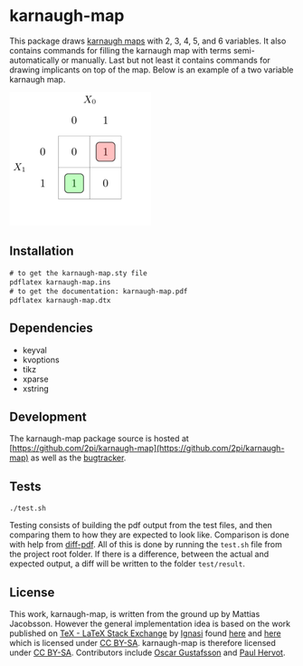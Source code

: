 # karnaugh-map
This package draws [karnaugh maps](https://en.wikipedia.org/wiki/Karnaugh_map) with 2, 3, 4, 5, and 6 variables.
It also contains commands for filling the karnaugh map with terms semi-automatically or manually.
Last but not least it contains commands for drawing implicants on top of the map.
Below is an example of a two variable karnaugh map.

<img src="example.png" width="250">

## Installation
    # to get the karnaugh-map.sty file
    pdflatex karnaugh-map.ins
    # to get the documentation: karnaugh-map.pdf
    pdflatex karnaugh-map.dtx

## Dependencies
* keyval
* kvoptions
* tikz
* xparse
* xstring

## Development
The karnaugh-map package source is hosted at [https://github.com/2pi/karnaugh-map](https://github.com/2pi/karnaugh-map) as well as the [bugtracker](https://github.com/2pi/karnaugh-map/issues).

## Tests
    ./test.sh
Testing consists of building the pdf output from the test files, and then comparing them to how they are expected to look like.
Comparison is done with help from [diff-pdf](https://github.com/vslavik/diff-pdf).
All of this is done by running the `test.sh` file from the project root folder.
If there is a difference, between the actual and expected output, a diff will be written to the folder `test/result`.

## License
This work, karnaugh-map, is written from the ground up by Mattias Jacobsson. However the general implementation idea is based on the work published on [TeX - LaTeX Stack Exchange](https://tex.stackexchange.com) by [Ignasi](https://tex.stackexchange.com/users/1952/ignasi) found [here](https://tex.stackexchange.com/a/140581) and [here](https://tex.stackexchange.com/a/36879) which is licensed under [CC BY-SA](https://creativecommons.org/licenses/by-sa/3.0/). karnaugh-map is therefore licensed under [CC BY-SA](https://creativecommons.org/licenses/by-sa/3.0/). Contributors include [Oscar Gustafsson](https://github.com/oscargus) and [Paul Hervot](https://github.com/Dettorer).
